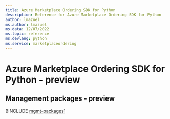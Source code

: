 ```yaml
---
title: Azure Marketplace Ordering SDK for Python
description: Reference for Azure Marketplace Ordering SDK for Python
author: lmazuel
ms.author: lmazuel
ms.data: 12/07/2022
ms.topic: reference
ms.devlang: python
ms.service: marketplaceordering
---
```

# Azure Marketplace Ordering SDK for Python - preview

## Management packages - preview
[!INCLUDE [mgmt-packages](marketplace-ordering-mgmt-index.md)]